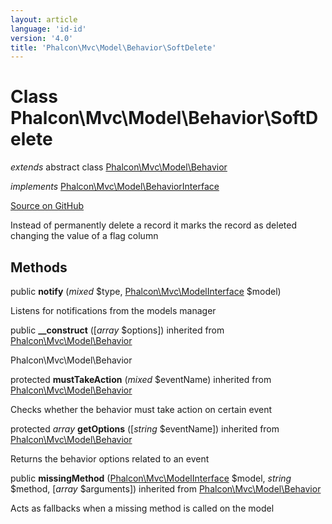 ```yaml
---
layout: article
language: 'id-id'
version: '4.0'
title: 'Phalcon\Mvc\Model\Behavior\SoftDelete'
---
```


# Class **Phalcon\Mvc\Model\Behavior\SoftDelete**

*extends* abstract class [Phalcon\Mvc\Model\Behavior](api/Phalcon_Mvc_Model_Behavior)

*implements* [Phalcon\Mvc\Model\BehaviorInterface](api/Phalcon_Mvc_Model_BehaviorInterface)

<a href="https://github.com/phalcon/cphalcon/tree/v4.0.0/phalcon/mvc/model/behavior/softdelete.zep" class="btn btn-default btn-sm">Source on GitHub</a>

Instead of permanently delete a record it marks the record as deleted changing the value of a flag column

## Methods

public **notify** (*mixed* $type, [Phalcon\Mvc\ModelInterface](api/Phalcon_Mvc_ModelInterface) $model)

Listens for notifications from the models manager

public **__construct** ([*array* $options]) inherited from [Phalcon\Mvc\Model\Behavior](api/Phalcon_Mvc_Model_Behavior)

Phalcon\Mvc\Model\Behavior

protected **mustTakeAction** (*mixed* $eventName) inherited from [Phalcon\Mvc\Model\Behavior](api/Phalcon_Mvc_Model_Behavior)

Checks whether the behavior must take action on certain event

protected *array* **getOptions** ([*string* $eventName]) inherited from [Phalcon\Mvc\Model\Behavior](api/Phalcon_Mvc_Model_Behavior)

Returns the behavior options related to an event

public **missingMethod** ([Phalcon\Mvc\ModelInterface](api/Phalcon_Mvc_ModelInterface) $model, *string* $method, [*array* $arguments]) inherited from [Phalcon\Mvc\Model\Behavior](api/Phalcon_Mvc_Model_Behavior)

Acts as fallbacks when a missing method is called on the model